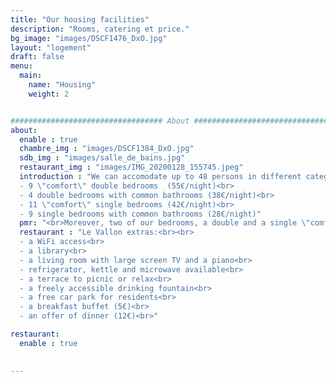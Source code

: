```yaml
---
title: "Our housing facilities"
description: "Rooms, catering et price."
bg_image: "images/DSCF1476_DxO.jpg"
layout: "logement"
draft: false
menu:
  main:
    name: "Housing"
    weight: 2


################################## About #####################################
about:
  enable : true
  chambre_img : "images/DSCF1384_DxO.jpg"
  sdb_img : "images/salle_de_bains.jpg"
  restaurant_img : "images/IMG_20200128_155745.jpeg"
  introduction : "We can accomodate up to 48 persons in different categories of rooms:<br><br>
  - 9 \"comfort\" double bedrooms  (55€/night)<br>
  - 4 double bedrooms with common bathrooms (38€/night)<br>
  - 11 \"comfort\" single bedrooms (42€/night)<br>
  - 9 single bedrooms with common bathrooms (28€/night)"
  pmr: "<br>Moreover, two of our bedrooms, a double and a single \"comfort\" bedrooms, are equipped with a medical bed, a shower and a configuration adapted for accomodating persons of reduced mobility."
  restaurant : "Le Vallon extras:<br><br>
  - a WiFi access<br>
  - a library<br>
  - a living room with large screen TV and a piano<br>
  - refrigerator, kettle and microwave available<br>
  - a terrace to picnic or relax<br>
  - a freely accessible drinking fountain<br>
  - a free car park for residents<br>
  - a breakfast buffet (5€)<br>
  - an offer of dinner (12€)<br>"

restaurant:
  enable : true
  

---
```

